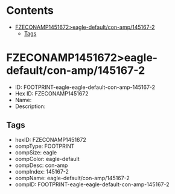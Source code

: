 



Contents
========

* [FZECONAMP1451672>eagle-default/con-amp/145167-2](#fzeconamp1451672eagle-defaultcon-amp145167-2)
	* [Tags](#tags)

# FZECONAMP1451672>eagle-default/con-amp/145167-2

- ID: FOOTPRINT-eagle-eagle-default-con-amp-145167-2
- Hex ID: FZECONAMP1451672
- Name: 
- Description: 

## Tags

- hexID: FZECONAMP1451672
- oompType: FOOTPRINT
- oompSize: eagle
- oompColor: eagle-default
- oompDesc: con-amp
- oompIndex: 145167-2
- oompName: eagle-default/con-amp/145167-2
- oompID: FOOTPRINT-eagle-eagle-default-con-amp-145167-2

